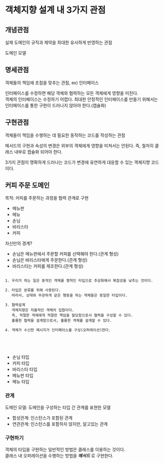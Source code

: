 
# 객체지향 설계 내 3가지 관점

## 개념관점

실제 도메인의 규직과 제약을 최대한 유사하게 반영하는 관점

도메인 모델

## 명세관점

객체들의 책임에 초점을 맞추는 관점, ex) 인터페이스


인터페이스를 수정하면 해당 객체와 협력하는 모든 객체에게 영향을 미친다. <br>
객체의 인터페이스는 수정하기 어렵다.
최대한 안정적인 인터페이스를 만들기 위해서는 인터페이스를 통한 구현이 드러나지 않아야 한다.(캡슐화)




## 구현관점

객체들이 책임을 수행하는 데 필요한 동작하는 코드를 작성하는 관점


메서드의 구현과 속성의 변경은 외부의 객체에게 영향을 미쳐서는 안된다.
즉, 철저히 클래스 내부로 캡슐화 되어야 한다.



3가지 관점이 명확하게 드러나는 코드가 변경에 유연하게 대응할 수 있는 객체지향 코드이다.



## 커피 주문 도메인

목적: 커피를 주문하는 과정을 협력 관계로 구현

- 메뉴판
- 메뉴
- 손님
- 바리스타
- 커피

자신만의 경계?

- 손님은 메뉴판에서 주문할 커피를 선택해야 한다.(관계 형성)
- 손님은 바리스타에게 주문한다.(관계 형성)
- 바리스타는 커피를 제조한다.(관계 형성)


```text

1. 우리가 하는 일은 동적인 객체를 젱적인 타입으로 추상화해서 복잡성을 낮추는 것이다.

2. 타입은 분류를 위해 사용된다.
   따라서, 상태와 무관하게 같은 행동을 하는 객체들은 동일한 타입이다.
   
3. 협력설계
   객체지향은 자율적인 객체의 집합이다.
   즉, 적절한 객체에게 적절한 책임을 할당함으로서 협력을 구성할 수 있다.
   훌륭한 협력을 설계함으로서, 훌륭한 객체를 설계할 수 있다.
   
4. 객체가 수신한 메시지가 인터페이스를 구성(오퍼레이션)한다.


   


```




- 손님 타입
- 커피 타입
- 바리스타 타입
- 메뉴판 타입
- 메뉴 타입

### 관계

도메인 모델: 도메인을 구성하는 타입 간 관계를 표현한 모델

- 합성관계: 인스턴스가 포함된 관계
- 연관관계: 인스턴스를 포함하지 않지만, 알고있는 관계


### 구현하기
객체의 타입을 구현하는 일반적인 방법은 클래스를 이용하는 것이다. <br>
클래스 내 오퍼레이션을 수행하는 방법을 **_메서드_** 로 구현한다.





